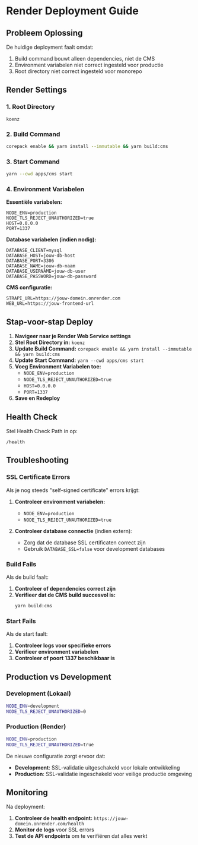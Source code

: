 # Render Deployment Guide

## Probleem Oplossing

De huidige deployment faalt omdat:
1. Build command bouwt alleen dependencies, niet de CMS
2. Environment variabelen niet correct ingesteld voor productie
3. Root directory niet correct ingesteld voor monorepo

## Render Settings

### 1. Root Directory
```
koenz
```

### 2. Build Command
```bash
corepack enable && yarn install --immutable && yarn build:cms
```

### 3. Start Command
```bash
yarn --cwd apps/cms start
```

### 4. Environment Variabelen

**Essentiële variabelen:**
```
NODE_ENV=production
NODE_TLS_REJECT_UNAUTHORIZED=true
HOST=0.0.0.0
PORT=1337
```

**Database variabelen (indien nodig):**
```
DATABASE_CLIENT=mysql
DATABASE_HOST=jouw-db-host
DATABASE_PORT=3306
DATABASE_NAME=jouw-db-naam
DATABASE_USERNAME=jouw-db-user
DATABASE_PASSWORD=jouw-db-password
```

**CMS configuratie:**
```
STRAPI_URL=https://jouw-domein.onrender.com
WEB_URL=https://jouw-frontend-url
```

## Stap-voor-stap Deploy

1. **Navigeer naar je Render Web Service settings**
2. **Stel Root Directory in:** `koenz`
3. **Update Build Command:** `corepack enable && yarn install --immutable && yarn build:cms`
4. **Update Start Command:** `yarn --cwd apps/cms start`
5. **Voeg Environment Variabelen toe:**
   - `NODE_ENV=production`
   - `NODE_TLS_REJECT_UNAUTHORIZED=true`
   - `HOST=0.0.0.0`
   - `PORT=1337`
6. **Save en Redeploy**

## Health Check

Stel Health Check Path in op:
```
/health
```

## Troubleshooting

### SSL Certificate Errors
Als je nog steeds "self-signed certificate" errors krijgt:

1. **Controleer environment variabelen:**
   - `NODE_ENV=production`
   - `NODE_TLS_REJECT_UNAUTHORIZED=true`

2. **Controleer database connectie** (indien extern):
   - Zorg dat de database SSL certificaten correct zijn
   - Gebruik `DATABASE_SSL=false` voor development databases

### Build Fails
Als de build faalt:

1. **Controleer of dependencies correct zijn**
2. **Verifieer dat de CMS build succesvol is:**
   ```bash
   yarn build:cms
   ```

### Start Fails
Als de start faalt:

1. **Controleer logs voor specifieke errors**
2. **Verifieer environment variabelen**
3. **Controleer of poort 1337 beschikbaar is**

## Production vs Development

### Development (Lokaal)
```bash
NODE_ENV=development
NODE_TLS_REJECT_UNAUTHORIZED=0
```

### Production (Render)
```bash
NODE_ENV=production
NODE_TLS_REJECT_UNAUTHORIZED=true
```

De nieuwe configuratie zorgt ervoor dat:
- **Development**: SSL-validatie uitgeschakeld voor lokale ontwikkeling
- **Production**: SSL-validatie ingeschakeld voor veilige productie omgeving

## Monitoring

Na deployment:
1. **Controleer de health endpoint:** `https://jouw-domein.onrender.com/health`
2. **Monitor de logs** voor SSL errors
3. **Test de API endpoints** om te verifiëren dat alles werkt